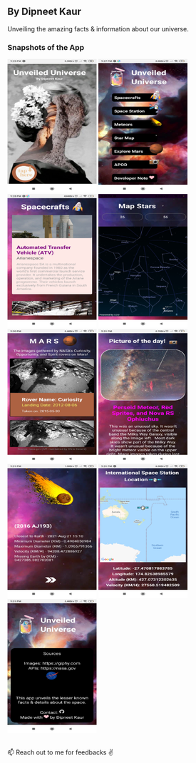 ## By Dipneet Kaur

<p style="padding:0px;fontFamily:cursive;">
Unveiling the amazing facts & information about our universe.

</p>

### Snapshots of the App

<div>

<div style="display:flex-wrap;flex-direction:row;padding:0px;" >

<img width=200 height=300 src='snapshots/Screenshot_2021-08-16-21-25-47-705_host.exp.exponent.jpg'/>
<img width=200 height=300 src='snapshots/Screenshot_2021-08-16-21-27-56-366_host.exp.exponent.jpg'/>
<img width=200 height=300 src='snapshots/Screenshot_2021-08-16-21-28-07-676_host.exp.exponent.jpg'/>
<img width=200 height=300 src='snapshots/Screenshot_2021-08-16-21-30-03-978_host.exp.exponent.jpg'/>
<img width=200 height=300 src='snapshots/Screenshot_2021-08-16-21-30-52-300_host.exp.exponent.jpg'/>
<img width=200 height=300 src='snapshots/Screenshot_2021-08-16-21-31-00-549_host.exp.exponent.jpg'/>
<img width=200 height=300 src='snapshots/Screenshot_2021-08-16-21-31-18-274_host.exp.exponent.jpg'/>
<img width=200 height=300 src='snapshots/Screenshot_2021-08-16-21-31-54-884_host.exp.exponent.jpg'/>
<img width=200 height=300 src='snapshots/Screenshot_2021-08-16-21-31-06-015_host.exp.exponent.jpg'/>

</div>
<br/>
<div style="display:flex;flex-direction:row;padding:0px;" >

📫 Reach out to me for feedbacks :v:



</div>

</div>
